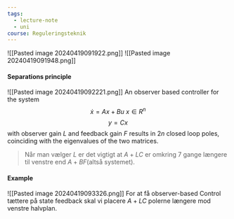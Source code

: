 ```yaml
---
tags:
  - lecture-note
  - uni
course: Reguleringsteknik
---
```

![[Pasted image 20240419091922.png]]
![[Pasted image 20240419091948.png]]

#### Separations principle
![[Pasted image 20240419092221.png]]
An observer based controller for the system
$$
\dot{x}=Ax+Bu \ x \in R^n
$$
$$
y=Cx
$$
with observer gain $L$ and feedback gain $F$ results in $2n$ closed loop poles, coinciding with the eigenvalues of the two matrices.

> Når man vælger $L$ er det vigtigt at $A+LC$ er omkring 7 gange længere til venstre end $A+BF$(altså systemet).

#### Example
![[Pasted image 20240419093326.png]]
For at få observer-based Control tættere på state feedback skal vi placere $A+LC$ polerne længere mod venstre halvplan.
